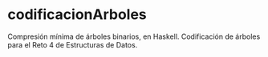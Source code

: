 codificacionArboles
===================

Compresión mínima de árboles binarios, en Haskell.
Codificación de árboles para el Reto 4 de Estructuras de Datos.
